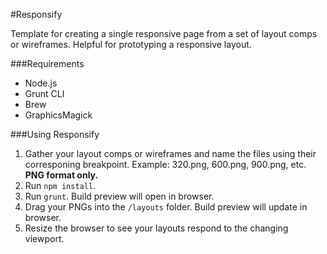 #Responsify

Template for creating a single responsive page from a set of layout comps or wireframes. Helpful for prototyping a responsive layout.

###Requirements
* Node.js
* Grunt CLI
* Brew
* GraphicsMagick

###Using Responsify
1. Gather your layout comps or wireframes and name the files using their corresponing breakpoint. Example: 320.png, 600.png, 900.png, etc. **PNG format only.**
2. Run `npm install`.
3. Run `grunt`. Build preview will open in browser.
4. Drag your PNGs into the `/layouts` folder. Build preview will update in browser.
5. Resize the browser to see your layouts respond to the changing viewport.

